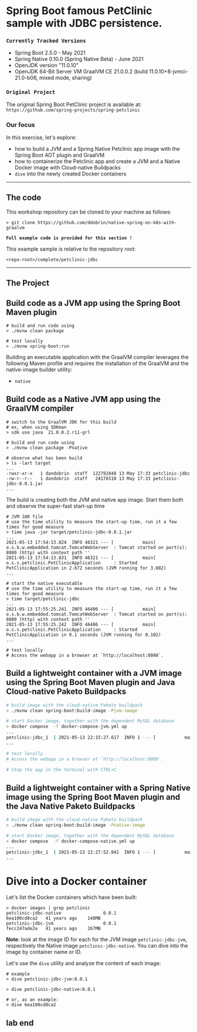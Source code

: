 # Spring Boot famous PetClinic sample with JDBC persistence.

### `Currently Tracked Versions`
* Spring Boot 2.5.0 - May 2021
* Spring Native 0.10.0 (Spring Native Beta) - June 2021
* OpenJDK version "11.0.10"
* OpenJDK 64-Bit Server VM GraalVM CE 21.0.0.2 (build 11.0.10+8-jvmci-21.0-b06, mixed mode, sharing)

### `Original Project`
The original Spring Boot PetClinic project is available at: `https://github.com/spring-projects/spring-petclinic`

### Our focus
In this exercise, let's explore:
* how to build a JVM and a Spring Native Petclinic app image with the Spring Boot AOT plugin and GraalVM
* how to containerize the Petclinic app and create a JVM and a Native Docker image with Cloud-native Buildpacks
* `dive` into the newly created Docker containers

----
## The code

This workshop repository can be cloned to your machine as follows:
```shell
> git clone https://github.com/ddobrin/native-spring-on-k8s-with-graalvm
```

**`Full example code is provided for this section !`**

This example sample is relative to the repository root:
```shell
<repo-root>/complete/petclinic-jdbc
```
----

## The Project

## Build code as a JVM app using the Spring Boot Maven plugin
```shell 
# build and run code using
> ./mvnw clean package 

# test locally
> ./mvnw spring-boot:run
```

Building an executable application with the GraalVM compiler leverages the following Maven profile and requires the installation of the GraalVM and the native-image builder utility:
* `native`

## Build code as a Native JVM app using the GraalVM compiler
```shell 
# switch to the GraalVM JDK for this build
# ex, when using SDKman
> sdk use java  21.0.0.2.r11-grl

# build and run code using
> ./mvnw clean package -Pnative

# observe what has been build
> ls -lart target
...
-rwxr-xr-x   1 dandobrin  staff  122792848 13 May 17:33 petclinic-jdbc
-rw-r--r--   1 dandobrin  staff   24176510 13 May 17:33 petclinic-jdbc-0.0.1.jar
...
```

The build is creating both the JVM and native app image. Start them both and observe the super-fast start-up time
```shell 
# JVM JAR file
# use the time utility to measure the start-up time, run it a few times for good measure
> time java -jar target/petclinic-jdbc-0.0.1.jar 
...
2021-05-13 17:54:13.824  INFO 46321 --- [           main] o.s.b.w.embedded.tomcat.TomcatWebServer  : Tomcat started on port(s): 8080 (http) with context path ''
2021-05-13 17:54:13.831  INFO 46321 --- [           main] o.s.s.petclinic.PetClinicApplication     : Started PetClinicApplication in 2.672 seconds (JVM running for 3.082)
...

# start the native executable
# use the time utility to measure the start-up time, run it a few times for good measure
> time target/petclinic-jdbc
...
2021-05-13 17:55:25.241  INFO 46406 --- [           main] o.s.b.w.embedded.tomcat.TomcatWebServer  : Tomcat started on port(s): 8080 (http) with context path ''
2021-05-13 17:55:25.242  INFO 46406 --- [           main] o.s.s.petclinic.PetClinicApplication     : Started PetClinicApplication in 0.1 seconds (JVM running for 0.102)
...

# test locally
# Access the webapp in a browser at `http://localhost:8080`.
```

## Build a lightweight container with a JVM image using the Spring Boot Maven plugin and Java Cloud-native Paketo Buildpacks
```bash 
# build image with the cloud-native Paketo buildpack 
> ./mvnw clean spring-boot:build-image -Pjvm-image

# start Docker image, together with the dependent MySQL database
> docker compose  -f docker-compose-jvm.yml up
...
petclinic-jdbc_1  | 2021-05-13 22:15:27.617  INFO 1 --- [           main] o.s.s.petclinic.PetClinicApplication     : Started PetClinicApplication in 3.975 seconds (JVM running for 4.492)
...

# test locally
# Access the webapp in a browser at `http://localhost:8080`.

# Stop the app in the terminal with CTRL+C
```

## Build a lightweight container with a Spring Native image using the Spring Boot Maven plugin and the Java Native Paketo Buildpacks
```bash 
# build image with the cloud-native Paketo buildpack
> ./mvnw clean spring-boot:build-image -Pnative-image

# start Docker image, together with the dependent MySQL database
> docker compose  -f docker-compose-native.yml up
...
petclinic-jdbc_1  | 2021-05-13 22:27:52.841  INFO 1 --- [           main] o.s.s.petclinic.PetClinicApplication     : Started PetClinicApplication in 0.117 seconds (JVM running for 0.119)
...
```

# Dive into a Docker container

Let's list the Docker containers which have been built:
```shell
> docker images | grep petclinic
petclinic-jdbc-native                0.0.1                                                   6ea100cd8ca2   41 years ago    148MB
petclinic-jdbc-jvm                   0.0.1                                                   fecc247ade2e   41 years ago    267MB
```

**Note**:  look at the image ID for each for the JVM image `petclinic-jdbc-jvm`, respectively the Native image `petclinic-jdbc-native`.
You can dive into the image by container name or ID.

Let's use the `dive` utility and analyze the content of each image:
```shell
# example
> dive petclinic-jdbc-jvm:0.0.1

> dive petclinic-jdbc-native:0.0.1

# or, as an example: 
> dive 6ea100cd8ca2
```

## lab end
